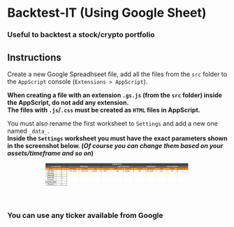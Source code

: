 # Backtest-IT (Using Google Sheet)

### Useful to backtest a stock/crypto portfolio

## Instructions
Create a new Google Spreadhseet file, add all the files from the `src` folder to the `AppScript` console (`Extensions > AppScript`).<br>

<b>When creating a file with an extension `.gs.js` (from the `src` folder) inside the AppScript, do not add any extension.<br>
The files with `.js`/`.css` must be created as `HTML` files in AppScript.</b><br>

You must also rename the first worksheet to `Settings` and add a new one named `_data_`.<br>
<b>Inside the `Settings` worksheet you must have the exact parameters shown in the screenshot below. (<i>Of course you can change them based on your assets/timeframe and so on</i>)</b><br>
<p align="center">
    <img alt="Official Logo" src="/resources/parameters.png" width="330" /><br/>
</p>
<br>

### You can use any ticker available from Google